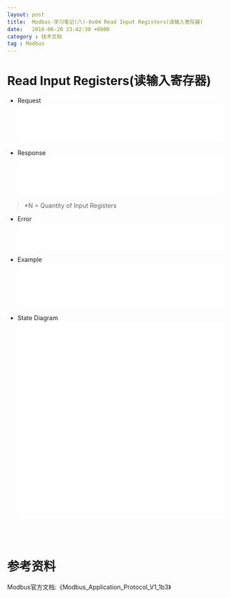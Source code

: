 ```yaml
---
layout: post
title:  Modbus-学习笔记(八)-0x04 Read Input Registers(读输入寄存器)
date:   2016-06-20 23:42:30 +0800
category : 技术文档
tag : Modbus
---
```


Read Input Registers(读输入寄存器)
============================

+ Request
![Request](/images/blog/modbus/modbus-05-04-Read-Input-Registers/01_Request.png)

+ Response
![Response](/images/blog/modbus/modbus-05-04-Read-Input-Registers/02_Response.png)

> *N = Quantity of Input Registers

+ Error
![Error](/images/blog/modbus/modbus-05-04-Read-Input-Registers/03_Error.png)

+ Example
![Example](/images/blog/modbus/modbus-05-04-Read-Input-Registers/04_Example.png)

+ State Diagram
![State Diagram](/images/blog/modbus/modbus-05-04-Read-Input-Registers/05_State_Diagram.png)


<br>
<br>

参考资料
================================

Modbus官方文档:《Modbus_Application_Protocol_V1_1b3》
